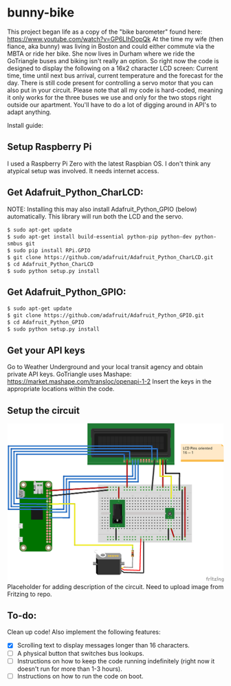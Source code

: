 # bunny-bike
This project began life as a copy of the "bike barometer" found here: https://www.youtube.com/watch?v=GP6LIhDopQk
At the time my wife (then fiance, aka bunny) was living in Boston and could either commute via the MBTA or ride her bike.
She now lives in Durham where we ride the GoTriangle buses and biking isn't really an option. So right now the code is designed to display the following on a 16x2 character LCD screen:
Current time, time until next bus arrival, current temperature and the forecast for the day.
There is still code present for controlling a servo motor that you can also put in your circuit.
Please note that all my code is hard-coded, meaning it only works for the three buses we use and only for the two stops right outside our apartment. You'll have to do a lot of digging around in API's to adapt anything.

Install guide:
## Setup Raspberry Pi
I used a Raspberry Pi Zero with the latest Raspbian OS. I don't think any atypical setup was involved. It needs internet access.
## Get Adafruit_Python_CharLCD:
NOTE: Installing this may also install Adafruit_Python_GPIO (below) automatically. This library will run both the LCD and the servo.
````
$ sudo apt-get update
$ sudo apt-get install build-essential python-pip python-dev python-smbus git
$ sudo pip install RPi.GPIO
$ git clone https://github.com/adafruit/Adafruit_Python_CharLCD.git
$ cd Adafruit_Python_CharLCD
$ sudo python setup.py install
````
## Get Adafruit_Python_GPIO:
````
$ sudo apt-get update
$ git clone https://github.com/adafruit/Adafruit_Python_GPIO.git
$ cd Adafruit_Python_GPIO
$ sudo python setup.py install
````
## Get your API keys
Go to Weather Underground and your local transit agency and obtain private API keys. GoTriangle uses Mashape: https://market.mashape.com/transloc/openapi-1-2
Insert the keys in the appropriate locations within the code.
## Setup the circuit
![alt text](https://github.com/JohannesKepler/bunny-bike/blob/master/Bike%20Clock%20Schematic_bb.png)
Placeholder for adding description of the circuit. Need to upload image from Fritzing to repo.
## To-do:
Clean up code! Also implement the following features:
- [x] Scrolling text to display messages longer than 16 characters.
- [ ] A physical button that switches bus lookups.
- [ ] Instructions on how to keep the code running indefinitely (right now it doesn't run for more than 1-3 hours).
- [ ] Instructions on how to run the code on boot.
